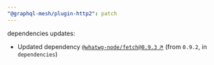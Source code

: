 ```yaml
---
"@graphql-mesh/plugin-http2": patch
---
```

dependencies updates:
  - Updated dependency [`@whatwg-node/fetch@0.9.3` ↗︎](https://www.npmjs.com/package/@whatwg-node/fetch/v/0.9.3) (from `0.9.2`, in `dependencies`)
